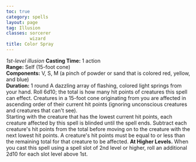 ```yaml
---
toc: true
category: spells
layout: page
tag: Illusion
classes: sorcerer
         wizard
title: Color Spray 
---
```

_1st-level illusion_ 
**Casting Time:** 1 action   
**Range:** Self (15-foot cone)   
**Components:** V, S, M (a pinch of powder or sand that is colored red, yellow, and blue)    
**Duration:** 1 round 
A dazzling array of flashing, colored light springs from your hand. Roll 6d10; the total is how many hit points of creatures this spell can effect. Creatures in a 15-foot cone originating from you are affected in ascending order of their current hit points (ignoring unconscious creatures and creatures that can't see).    
Starting with the creature that has the lowest current hit points, each creature affected by this spell is blinded until the spell ends. Subtract each creature's hit points from the total before moving on to the creature with the next lowest hit points. A creature's hit points must be equal to or less than the remaining total for that creature to be affected. 
**At Higher Levels.** When you cast this spell using a spell slot of 2nd level or higher, roll an additional 2d10 for each slot level above 1st. 